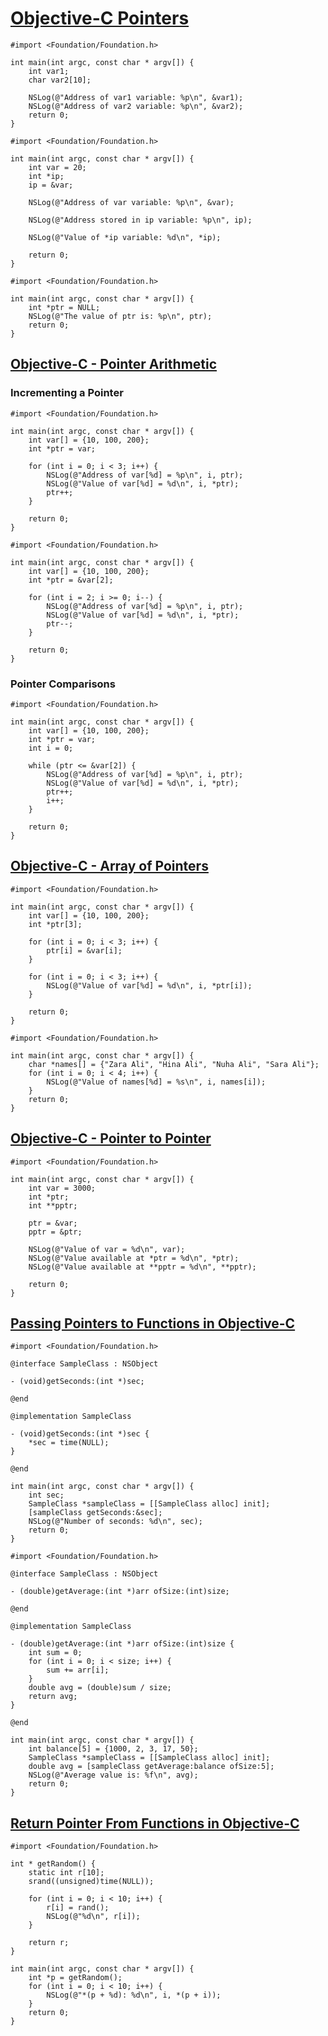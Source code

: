 # [Objective-C Pointers](https://www.tutorialspoint.com/objective_c/objective_c_pointers.htm)

```objc
#import <Foundation/Foundation.h>

int main(int argc, const char * argv[]) {
    int var1;
    char var2[10];

    NSLog(@"Address of var1 variable: %p\n", &var1);
    NSLog(@"Address of var2 variable: %p\n", &var2);
    return 0;
}
```

```objc
#import <Foundation/Foundation.h>

int main(int argc, const char * argv[]) {
    int var = 20;
    int *ip;
    ip = &var;

    NSLog(@"Address of var variable: %p\n", &var);

    NSLog(@"Address stored in ip variable: %p\n", ip);

    NSLog(@"Value of *ip variable: %d\n", *ip);

    return 0;
}
```

```objc
#import <Foundation/Foundation.h>

int main(int argc, const char * argv[]) {
    int *ptr = NULL;
    NSLog(@"The value of ptr is: %p\n", ptr);
    return 0;
}
```

## [Objective-C - Pointer Arithmetic](https://www.tutorialspoint.com/objective_c/objective_c_pointer_arithmetic.htm)

### Incrementing a Pointer

```objc
#import <Foundation/Foundation.h>

int main(int argc, const char * argv[]) {
    int var[] = {10, 100, 200};
    int *ptr = var;

    for (int i = 0; i < 3; i++) {
        NSLog(@"Address of var[%d] = %p\n", i, ptr);
        NSLog(@"Value of var[%d] = %d\n", i, *ptr);
        ptr++;
    }

    return 0;
}
```

```objc
#import <Foundation/Foundation.h>

int main(int argc, const char * argv[]) {
    int var[] = {10, 100, 200};
    int *ptr = &var[2];

    for (int i = 2; i >= 0; i--) {
        NSLog(@"Address of var[%d] = %p\n", i, ptr);
        NSLog(@"Value of var[%d] = %d\n", i, *ptr);
        ptr--;
    }

    return 0;
}
```

### Pointer Comparisons

```objc
#import <Foundation/Foundation.h>

int main(int argc, const char * argv[]) {
    int var[] = {10, 100, 200};
    int *ptr = var;
    int i = 0;

    while (ptr <= &var[2]) {
        NSLog(@"Address of var[%d] = %p\n", i, ptr);
        NSLog(@"Value of var[%d] = %d\n", i, *ptr);
        ptr++;
        i++;
    }

    return 0;
}
```

## [Objective-C - Array of Pointers](https://www.tutorialspoint.com/objective_c/objective_c_array_of_pointers.htm)

```objc
#import <Foundation/Foundation.h>

int main(int argc, const char * argv[]) {
    int var[] = {10, 100, 200};
    int *ptr[3];

    for (int i = 0; i < 3; i++) {
        ptr[i] = &var[i];
    }

    for (int i = 0; i < 3; i++) {
        NSLog(@"Value of var[%d] = %d\n", i, *ptr[i]);
    }

    return 0;
}
```

```objc
#import <Foundation/Foundation.h>

int main(int argc, const char * argv[]) {
    char *names[] = {"Zara Ali", "Hina Ali", "Nuha Ali", "Sara Ali"};
    for (int i = 0; i < 4; i++) {
        NSLog(@"Value of names[%d] = %s\n", i, names[i]);
    }
    return 0;
}
```

## [Objective-C - Pointer to Pointer](https://www.tutorialspoint.com/objective_c/objective_c_pointer_to_pointer.htm)

```objc
#import <Foundation/Foundation.h>

int main(int argc, const char * argv[]) {
    int var = 3000;
    int *ptr;
    int **pptr;

    ptr = &var;
    pptr = &ptr;

    NSLog(@"Value of var = %d\n", var);
    NSLog(@"Value available at *ptr = %d\n", *ptr);
    NSLog(@"Value available at **pptr = %d\n", **pptr);

    return 0;
}
```

## [Passing Pointers to Functions in Objective-C](https://www.tutorialspoint.com/objective_c/objective_c_passing_pointers_to_functions.htm)

```objc
#import <Foundation/Foundation.h>

@interface SampleClass : NSObject

- (void)getSeconds:(int *)sec;

@end

@implementation SampleClass

- (void)getSeconds:(int *)sec {
    *sec = time(NULL);
}

@end

int main(int argc, const char * argv[]) {
    int sec;
    SampleClass *sampleClass = [[SampleClass alloc] init];
    [sampleClass getSeconds:&sec];
    NSLog(@"Number of seconds: %d\n", sec);
    return 0;
}
```

```objc
#import <Foundation/Foundation.h>

@interface SampleClass : NSObject

- (double)getAverage:(int *)arr ofSize:(int)size;

@end

@implementation SampleClass

- (double)getAverage:(int *)arr ofSize:(int)size {
    int sum = 0;
    for (int i = 0; i < size; i++) {
        sum += arr[i];
    }
    double avg = (double)sum / size;
    return avg;
}

@end

int main(int argc, const char * argv[]) {
    int balance[5] = {1000, 2, 3, 17, 50};
    SampleClass *sampleClass = [[SampleClass alloc] init];
    double avg = [sampleClass getAverage:balance ofSize:5];
    NSLog(@"Average value is: %f\n", avg);
    return 0;
}
```

## [Return Pointer From Functions in Objective-C](https://www.tutorialspoint.com/objective_c/objective_c_return_pointer_from_functions.htm)

```objc
#import <Foundation/Foundation.h>

int * getRandom() {
    static int r[10];
    srand((unsigned)time(NULL));

    for (int i = 0; i < 10; i++) {
        r[i] = rand();
        NSLog(@"%d\n", r[i]);
    }

    return r;
}

int main(int argc, const char * argv[]) {
    int *p = getRandom();
    for (int i = 0; i < 10; i++) {
        NSLog(@"*(p + %d): %d\n", i, *(p + i));
    }
    return 0;
}
```